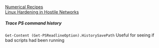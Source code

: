 [Numerical Recipes](https://en.wikipedia.org/wiki/Numerical_Recipes)  
[Linux Hardening in Hostile Networks](https://www.academia.edu/34577371/Linux_Hardening_in_Hostile_Networks)  

##### Trace PS command history
`Get-Content (Get-PSReadlineOption).HistorySavePath`
Useful for seeing if bad scripts had been running
